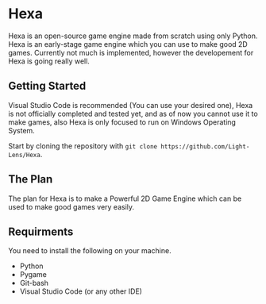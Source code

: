 # Hexa
Hexa is an open-source game engine made from scratch using only Python. <br />
Hexa is an early-stage game engine which you can use to make good 2D games. Currently not much is implemented, however the developement for Hexa is going really well.

## Getting Started
Visual Studio Code is recommended (You can use your desired one), Hexa is not officially completed and tested yet, and as of now you cannot use it to make games, also Hexa is only focused to run on Windows Operating System.

Start by cloning the repository with `git clone https://github.com/Light-Lens/Hexa`.

## The Plan
The plan for Hexa is to make a Powerful 2D Game Engine which can be used to make good games very easily.

## Requirments
You need to install the following on your machine.
- Python
- Pygame
- Git-bash
- Visual Studio Code (or any other IDE)
